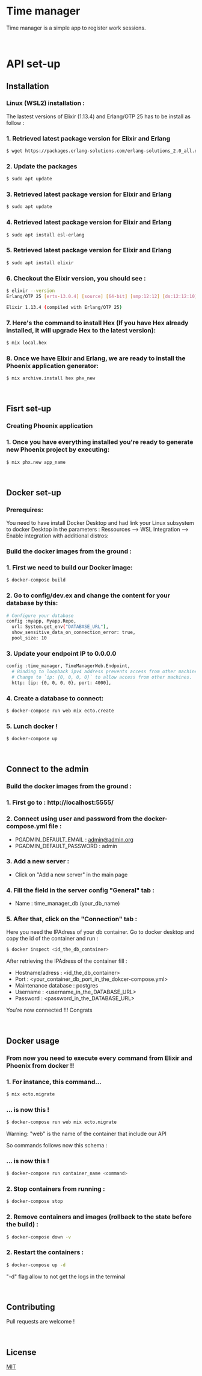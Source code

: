 # Time manager

Time manager is a simple app to register work sessions.
<p>&nbsp;</p>

# API set-up
## <strong>Installation</strong>

### <strong> Linux (WSL2) installation : </strong>

The lastest versions of Elixir (1.13.4) and Erlang/OTP 25 has to be install as follow :


### 1. Retrieved latest package version for Elixir and Erlang
```bash
$ wget https://packages.erlang-solutions.com/erlang-solutions_2.0_all.deb && sudo dpkg -i erlang-solutions_2.0_all.deb
```
### 2. Update the packages
```bash
$ sudo apt update
```
### 3. Retrieved latest package version for Elixir and Erlang
```bash
$ sudo apt update
```
### 4. Retrieved latest package version for Elixir and Erlang
```bash
$ sudo apt install esl-erlang
```
### 5. Retrieved latest package version for Elixir and Erlang
```bash
$ sudo apt install elixir
```

### 6. Checkout the Elixir version, you should see :
```bash
$ elixir --version
Erlang/OTP 25 [erts-13.0.4] [source] [64-bit] [smp:12:12] [ds:12:12:10] [async-threads:1] [jit:ns]

Elixir 1.13.4 (compiled with Erlang/OTP 25)
```
### 7. Here's the command to install Hex (If you have Hex already installed, it will upgrade Hex to the latest version):
```bash
$ mix local.hex
```
### 8. Once we have Elixir and Erlang, we are ready to install the Phoenix application generator:
```bash
$ mix archive.install hex phx_new
```

<p>&nbsp;</p>

## <strong>Fisrt set-up</strong>

### <strong>Creating Phoenix application</strong>

### 1. Once you have everything installed you're ready to generate new Phoenix project by executing:
```bash
$ mix phx.new app_name
```

<p>&nbsp;</p>

## <strong>Docker set-up</strong>

### <strong>Prerequires: </strong>
You need to have install Docker Desktop and had link your Linux subsystem to docker Desktop in the parameters : Ressources --> WSL Integration --> Enable integration with additional distros:


### <strong>Build the docker images from the ground :</strong>

### 1. First we need to build our Docker image:
```bash
$ docker-compose build
```
### 2. Go to config/dev.ex and change the content for your database by this:
```bash
# Configure your database
config :myapp, Myapp.Repo,
  url: System.get_env("DATABASE_URL"),
  show_sensitive_data_on_connection_error: true,
  pool_size: 10
```

### 3. Update your endpoint IP to 0.0.0.0
```bash
config :time_manager, TimeManagerWeb.Endpoint,
  # Binding to loopback ipv4 address prevents access from other machines.
  # Change to `ip: {0, 0, 0, 0}` to allow access from other machines.
  http: [ip: {0, 0, 0, 0}, port: 4000],
```

### 4. Create a database to connect:
```bash
$ docker-compose run web mix ecto.create
```

### 5. Lunch docker !
```bash
$ docker-compose up
```

<p>&nbsp;</p>

## <strong>Connect to the admin</strong>


### <strong>Build the docker images from the ground :</strong>

### 1. First go to : http://localhost:5555/

### 2. Connect using user and password from the docker-compose.yml file : 
- PGADMIN_DEFAULT_EMAIL : admin@admin.org
- PGADMIN_DEFAULT_PASSWORD : admin

### 3. Add a new server : 
- Click on "Add a new server" in the main page

### 4. Fill the field in the server config "General" tab : 
- Name : time_manager_db (your_db_name)

### 5. After that, click on the "Connection" tab : 
Here you need the IPAdress of your db container. 
Go to docker desktop and copy the id of the container and run : 
```bash
$ docker inspect <id_the_db_container>
```
After retrieving the IPAdress of the container fill : 
- Hostname/adress : <id_the_db_container>
- Port : <your_container_db_port_in_the_dokcer-compose.yml>
- Maintenance database : postgres
- Username : <username_in_the_DATABASE_URL>
- Password : <password_in_the_DATABASE_URL>

You're now connected !!! Congrats

<p>&nbsp;</p>

## <strong>Docker usage</strong>

### <strong>From now you need to execute every command from Elixir and Phoenix from docker !!</strong>

### 1. For instance, this command... 
```bash
$ mix ecto.migrate
```
### ... is now this !
```bash
$ docker-compose run web mix ecto.migrate
```

Warning: "web" is the name of the container that include our API

So commands follows now this schema : 
### ... is now this !
```bash
$ docker-compose run container_name <command>
```

### 2. Stop containers from running : 
```bash
$ docker-compose stop
```

### 2. Remove containers and images (rollback to the state before the build) : 
```bash
$ docker-compose down -v
```

### 2. Restart the containers : 
```bash
$ docker-compose up -d
```

"-d" flag allow to not get the logs in the terminal


<p>&nbsp;</p>

## Contributing
Pull requests are welcome !

<p>&nbsp;</p>

## License
[MIT](https://choosealicense.com/licenses/mit/)
